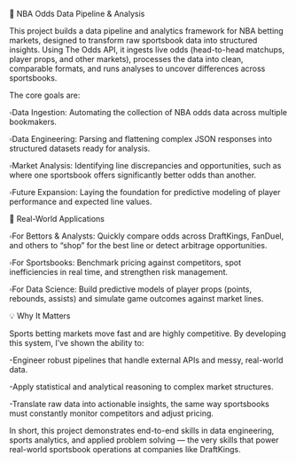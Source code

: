 🏀 NBA Odds Data Pipeline & Analysis

This project builds a data pipeline and analytics framework for NBA betting markets, designed to transform raw sportsbook data into structured insights. Using The Odds API, it ingests live odds (head-to-head matchups, player props, and other markets), processes the data into clean, comparable formats, and runs analyses to uncover differences across sportsbooks.

The core goals are:

▫️Data Ingestion: Automating the collection of NBA odds data across multiple bookmakers.

▫️Data Engineering: Parsing and flattening complex JSON responses into structured datasets ready for analysis.

▫️Market Analysis: Identifying line discrepancies and opportunities, such as where one sportsbook offers significantly better odds than another.

▫️Future Expansion: Laying the foundation for predictive modeling of player performance and expected line values.

🎯 Real-World Applications

▫️For Bettors & Analysts: Quickly compare odds across DraftKings, FanDuel, and others to “shop” for the best line or detect arbitrage opportunities.

▫️For Sportsbooks: Benchmark pricing against competitors, spot inefficiencies in real time, and strengthen risk management.

▫️For Data Science: Build predictive models of player props (points, rebounds, assists) and simulate game outcomes against market lines.

💡 Why It Matters

Sports betting markets move fast and are highly competitive. By developing this system, I’ve shown the ability to:

  -Engineer robust pipelines that handle external APIs and messy, real-world data.

  -Apply statistical and analytical reasoning to complex market structures.

  -Translate raw data into actionable insights, the same way sportsbooks must constantly monitor competitors and adjust pricing.

In short, this project demonstrates end-to-end skills in data engineering, sports analytics, and applied problem solving — the very skills that power real-world sportsbook operations at companies like DraftKings.
